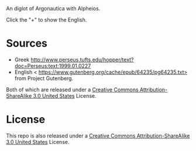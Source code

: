 An diglot of Argonautica with Alpheios. 

Click the "+" to show the English.

# Sources


* Greek <http://www.perseus.tufts.edu/hopper/text?doc=Perseus:text:1999.01.0227>
* English < https://www.gutenberg.org/cache/epub/64235/pg64235.txt> from Project Gutenberg. 

Both of which are released under a [Creative Commons Attribution-ShareAlike 3.0 United States](http://creativecommons.org/licenses/by-sa/3.0/us/) License. 

# License

This repo is also released under a [Creative Commons Attribution-ShareAlike 3.0 United States](http://creativecommons.org/licenses/by-sa/3.0/us/) License.
